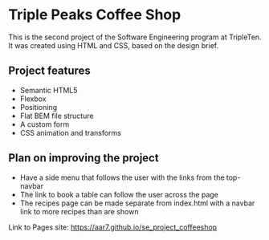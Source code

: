 # Triple Peaks Coffee Shop

This is the second project of the Software Engineering program at TripleTen. It was created using HTML and CSS, based on the design brief.

## Project features

- Semantic HTML5
- Flexbox
- Positioning
- Flat BEM file structure
- A custom form
- CSS animation and transforms

## Plan on improving the project

- Have a side menu that follows the user with the links from the top-navbar
- The link to book a table can follow the user across the page
- The recipes page can be made separate from index.html with a navbar link to more recipes than are shown

Link to Pages site: https://aar7.github.io/se_project_coffeeshop
